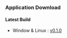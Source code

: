 ### Application Download
#### Latest Build
- Window & Linux : [v0.1.0](https://github.com/AvatarWan/GoogleTranslator/releases)
